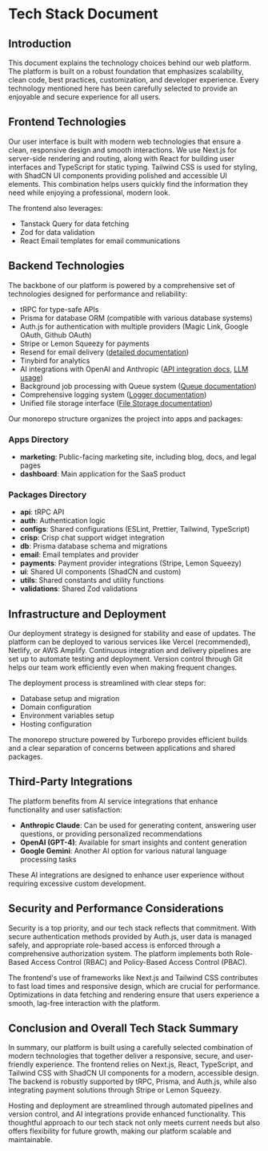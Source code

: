 # Tech Stack Document

## Introduction

This document explains the technology choices behind our web platform. The platform is built on a robust foundation that emphasizes scalability, clean code, best practices, customization, and developer experience. Every technology mentioned here has been carefully selected to provide an enjoyable and secure experience for all users.

## Frontend Technologies

Our user interface is built with modern web technologies that ensure a clean, responsive design and smooth interactions. We use Next.js for server-side rendering and routing, along with React for building user interfaces and TypeScript for static typing. Tailwind CSS is used for styling, with ShadCN UI components providing polished and accessible UI elements. This combination helps users quickly find the information they need while enjoying a professional, modern look.

The frontend also leverages:
- Tanstack Query for data fetching
- Zod for data validation
- React Email templates for email communications

## Backend Technologies

The backbone of our platform is powered by a comprehensive set of technologies designed for performance and reliability:

- tRPC for type-safe APIs
- Prisma for database ORM (compatible with various database systems)
- Auth.js for authentication with multiple providers (Magic Link, Google OAuth, Github OAuth)
- Stripe or Lemon Squeezy for payments
- Resend for email delivery ([detailed documentation](../template/guide/email.md))
- Tinybird for analytics
- AI integrations with OpenAI and Anthropic ([API integration docs](../template/guide/ai_api_calls.md), [LLM usage](../template/guide/ai_llm.md))
- Background job processing with Queue system ([Queue documentation](../template/guide/queue.md))
- Comprehensive logging system ([Logger documentation](../template/guide/logger.md))
- Unified file storage interface ([File Storage documentation](../template/guide/file_storage.md))

Our monorepo structure organizes the project into apps and packages:

### Apps Directory
- **marketing**: Public-facing marketing site, including blog, docs, and legal pages
- **dashboard**: Main application for the SaaS product

### Packages Directory
- **api**: tRPC API
- **auth**: Authentication logic
- **configs**: Shared configurations (ESLint, Prettier, Tailwind, TypeScript)
- **crisp**: Crisp chat support widget integration
- **db**: Prisma database schema and migrations
- **email**: Email templates and provider
- **payments**: Payment provider integrations (Stripe, Lemon Squeezy)
- **ui**: Shared UI components (ShadCN and custom)
- **utils**: Shared constants and utility functions
- **validations**: Shared Zod validations

## Infrastructure and Deployment

Our deployment strategy is designed for stability and ease of updates. The platform can be deployed to various services like Vercel (recommended), Netlify, or AWS Amplify. Continuous integration and delivery pipelines are set up to automate testing and deployment. Version control through Git helps our team work efficiently even when making frequent changes.

The deployment process is streamlined with clear steps for:
- Database setup and migration
- Domain configuration
- Environment variables setup
- Hosting configuration

The monorepo structure powered by Turborepo provides efficient builds and a clear separation of concerns between applications and shared packages.

## Third-Party Integrations

The platform benefits from AI service integrations that enhance functionality and user satisfaction:

- **Anthropic Claude**: Can be used for generating content, answering user questions, or providing personalized recommendations
- **OpenAI (GPT-4)**: Available for smart insights and content generation
- **Google Gemini**: Another AI option for various natural language processing tasks

These AI integrations are designed to enhance user experience without requiring excessive custom development.

## Security and Performance Considerations

Security is a top priority, and our tech stack reflects that commitment. With secure authentication methods provided by Auth.js, user data is managed safely, and appropriate role-based access is enforced through a comprehensive authorization system. The platform implements both Role-Based Access Control (RBAC) and Policy-Based Access Control (PBAC).

The frontend's use of frameworks like Next.js and Tailwind CSS contributes to fast load times and responsive design, which are crucial for performance. Optimizations in data fetching and rendering ensure that users experience a smooth, lag-free interaction with the platform.

## Conclusion and Overall Tech Stack Summary

In summary, our platform is built using a carefully selected combination of modern technologies that together deliver a responsive, secure, and user-friendly experience. The frontend relies on Next.js, React, TypeScript, and Tailwind CSS with ShadCN UI components for a modern, accessible design. The backend is robustly supported by tRPC, Prisma, and Auth.js, while also integrating payment solutions through Stripe or Lemon Squeezy.

Hosting and deployment are streamlined through automated pipelines and version control, and AI integrations provide enhanced functionality. This thoughtful approach to our tech stack not only meets current needs but also offers flexibility for future growth, making our platform scalable and maintainable.
